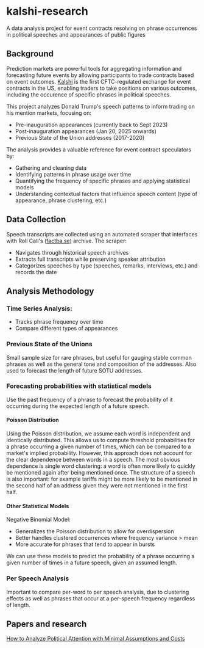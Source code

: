 # kalshi-research

A data analysis project for event contracts resolving on phrase occurrences in political speeches and appearances of public figures

## Background

Prediction markets are powerful tools for aggregating information and forecasting future events by allowing participants to trade contracts based on event outcomes. [Kalshi](https://kalshi.com) is the first CFTC-regulated exchange for event contracts in the US, enabling traders to take positions on various outcomes, including the occurence of specific phrases in political speeches.

This project analyzes Donald Trump's speech patterns to inform trading on his mention markets, focusing on:
- Pre-inauguration appearances (currently back to Sept 2023)
- Post-inauguration appearances (Jan 20, 2025 onwards) 
- Previous State of the Union addresses (2017-2020)

The analysis provides a valuable reference for event contract speculators by:
- Gathering and cleaning data
- Identifying patterns in phrase usage over time
- Quantifying the frequency of specific phrases and applying statistical models
- Understanding contextual factors that influence speech content (type of appearance, phrase clustering, etc.)

## Data Collection

Speech transcripts are collected using an automated scraper that interfaces with Roll Call's ([factba.se](https://rollcall.com/factbase/)) archive. The scraper:
- Navigates through historical speech archives
- Extracts full transcripts while preserving speaker attribution
- Categorizes speeches by type (speeches, remarks, interviews, etc.) and records the date


## Analysis Methodology

### Time Series Analysis:
  - Tracks phrase frequency over time
  - Compare different types of appearances

### Previous State of the Unions

Small sample size for rare phrases, but useful for gauging stable common phrases as well as the general tone and composition of the addresses. Also used to forecast the length of future SOTU addresses.

### Forecasting probabilities with statistical models

Use the past frequency of a phrase to forecast the probability of it occurring during the expected length of a future speech. 

#### Poisson Distribution
Using the Poisson distribution, we assume each word is independent and identically distributed. This allows us to compute threshold probabilities for a phrase occurring a given number of times, which can be compared to a market's implied probability. However, this approach does not account for the clear dependence between words in a speech. The most obvious dependence is single word clustering: a word is often more likely to quickly be mentioned again after being mentioned once. The structure of a speech is also important: for example tariffs might be more likely to be mentioned in the second half of an address given they were not mentioned in the first half.

#### Other Statistical Models

Negative Binomial Model:
   - Generalizes the Poisson distribution to allow for overdispersion
   - Better handles clustered occurrences where frequency variance > mean
   - More accurate for phrases that tend to appear in bursts


We can use these models to predict the probability of a phrase occurring a given number of times in a future speech, given an assumed length.

### Per Speech Analysis

Important to compare per-word to per speech analysis, due to clustering effects as well as phrases that occur at a per-speech frequency regardless of length.


## Papers and research

[How to Analyze Political Attention with Minimal
Assumptions and Costs](https://www.law.berkeley.edu/files/TopicModelAJPS(2).pdf)
